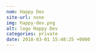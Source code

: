 ```yaml
---
nom: Happy Dev
site-url: none
img: happy-dev.png
alt: logo Happy Dev
categories: private
date: 2018-03-01 15:48:25 +0000
---
```

